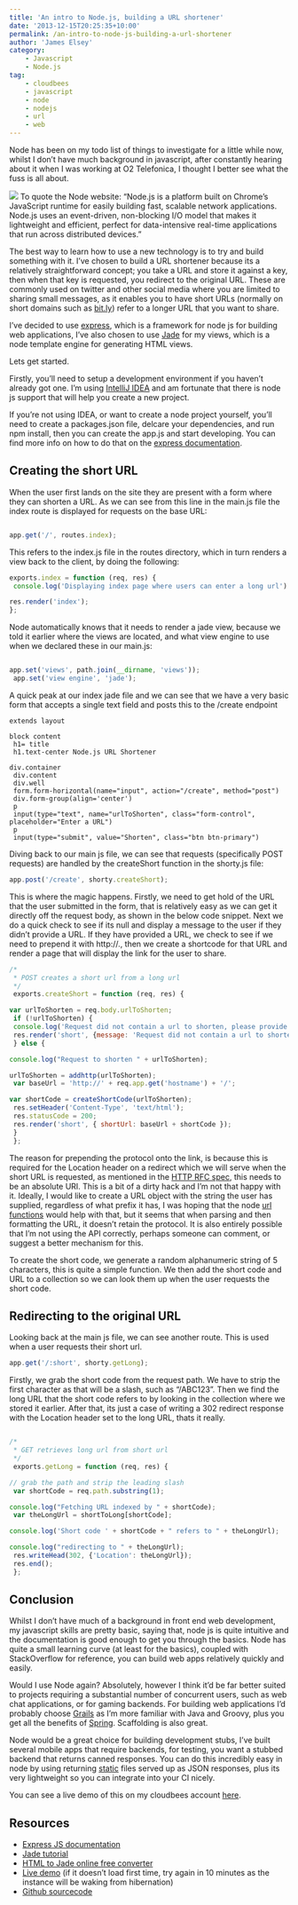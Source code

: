 ```yaml
---
title: 'An intro to Node.js, building a URL shortener'
date: '2013-12-15T20:25:35+10:00'
permalink: /an-intro-to-node-js-building-a-url-shortener
author: 'James Elsey'
category:
    - Javascript
    - Node.js
tag:
    - cloudbees
    - javascript
    - node
    - nodejs
    - url
    - web
---
```

Node has been on my todo list of things to investigate for a little while now, whilst I don’t have much background in javascript, after constantly hearing about it when I was working at O2 Telefonica, I thought I better see what the fuss is all about.

![](http://cwbuecheler.com/web/tutorials/2013/node-express-mongo/nodelogo.png) To quote the Node website: “Node.js is a platform built on Chrome’s JavaScript runtime for easily building fast, scalable network applications. Node.js uses an event-driven, non-blocking I/O model that makes it lightweight and efficient, perfect for data-intensive real-time applications that run across distributed devices.”

The best way to learn how to use a new technology is to try and build something with it. I’ve chosen to build a URL shortener because its a relatively straightforward concept; you take a URL and store it against a key, then when that key is requested, you redirect to the original URL. These are commonly used on twitter and other social media where you are limited to sharing small messages, as it enables you to have short URLs (normally on short domains such as [bit.ly](https://bitly.com/)) refer to a longer URL that you want to share.

I’ve decided to use [express](http://expressjs.com/), which is a framework for node js for building web applications, I’ve also chosen to use [Jade](http://jade-lang.com/) for my views, which is a node template engine for generating HTML views.

Lets get started.

Firstly, you’ll need to setup a development environment if you haven’t already got one. I’m using [IntelliJ IDEA](http://www.jetbrains.com/idea/) and am fortunate that there is node js support that will help you create a new project.

If you’re not using IDEA, or want to create a node project yourself, you’ll need to create a packages.json file, delcare your dependencies, and run npm install, then you can create the app.js and start developing. You can find more info on how to do that on the [express documentation](http://expressjs.com/guide.html).

Creating the short URL
----------------------

When the user first lands on the site they are present with a form where they can shorten a URL. As we can see from this line in the main.js file the index route is displayed for requests on the base URL:

```javascript

app.get('/', routes.index);

```

This refers to the index.js file in the routes directory, which in turn renders a view back to the client, by doing the following:

```javascript
exports.index = function (req, res) {
 console.log('Displaying index page where users can enter a long url')

res.render('index');
};

```

Node automatically knows that it needs to render a jade view, because we told it earlier where the views are located, and what view engine to use when we declared these in our main.js:

```javascript

app.set('views', path.join(__dirname, 'views'));
 app.set('view engine', 'jade');

```

A quick peak at our index jade file and we can see that we have a very basic form that accepts a single text field and posts this to the /create endpoint

```
extends layout

block content
 h1= title
 h1.text-center Node.js URL Shortener

div.container
 div.content
 div.well
 form.form-horizontal(name="input", action="/create", method="post")
 div.form-group(align='center')
 p
 input(type="text", name="urlToShorten", class="form-control", placeholder="Enter a URL")
 p
 input(type="submit", value="Shorten", class="btn btn-primary")

```

Diving back to our main js file, we can see that requests (specifically POST requests) are handled by the createShort function in the shorty.js file:

```javascript
app.post('/create', shorty.createShort);

```

This is where the magic happens. Firstly, we need to get hold of the URL that the user submitted in the form, that is relatively easy as we can get it directly off the request body, as shown in the below code snippet. Next we do a quick check to see if its null and display a message to the user if they didn’t provide a URL. If they have provided a URL, we check to see if we need to prepend it with http://., then we create a shortcode for that URL and render a page that will display the link for the user to share.

```javascript
/*
 * POST creates a short url from a long url
 */
 exports.createShort = function (req, res) {

var urlToShorten = req.body.urlToShorten;
 if (!urlToShorten) {
 console.log('Request did not contain a url to shorten, please provide urlToShorten');
 res.render('short', {message: 'Request did not contain a url to shorten, please provide urlToShorten'});
 } else {

console.log("Request to shorten " + urlToShorten);

urlToShorten = addhttp(urlToShorten);
 var baseUrl = 'http://' + req.app.get('hostname') + '/';

var shortCode = createShortCode(urlToShorten);
 res.setHeader('Content-Type', 'text/html');
 res.statusCode = 200;
 res.render('short', { shortUrl: baseUrl + shortCode });
 }
 };

```

The reason for prepending the protocol onto the link, is because this is required for the Location header on a redirect which we will serve when the short URL is requested, as mentioned in the [HTTP RFC spec](http://www.w3.org/Protocols/rfc2616/rfc2616-sec14.html#sec14.30), this needs to be an absolute URI. This is a bit of a dirty hack and I’m not that happy with it. Ideally, I would like to create a URL object with the string the user has supplied, regardless of what prefix it has, I was hoping that the node [url functions](http://nodejs.org/api/url.html) would help with that, but it seems that when parsing and then formatting the URL, it doesn’t retain the protocol. It is also entirely possible that I’m not using the API correctly, perhaps someone can comment, or suggest a better mechanism for this.

To create the short code, we generate a random alphanumeric string of 5 characters, this is quite a simple function. We then add the short code and URL to a collection so we can look them up when the user requests the short code.

Redirecting to the original URL
-------------------------------

Looking back at the main js file, we can see another route. This is used when a user requests their short url.

```javascript
app.get('/:short', shorty.getLong);

```

Firstly, we grab the short code from the request path. We have to strip the first character as that will be a slash, such as “/ABC123”. Then we find the long URL that the short code refers to by looking in the collection where we stored it earlier. After that, its just a case of writing a 302 redirect response with the Location header set to the long URL, thats it really.

```javascript

/*
 * GET retrieves long url from short url
 */
 exports.getLong = function (req, res) {

// grab the path and strip the leading slash
 var shortCode = req.path.substring(1);

console.log("Fetching URL indexed by " + shortCode);
 var theLongUrl = shortToLong[shortCode];

console.log('Short code ' + shortCode + " refers to " + theLongUrl);

console.log("redirecting to " + theLongUrl);
 res.writeHead(302, {'Location': theLongUrl});
 res.end();
 };

```

Conclusion
----------

Whilst I don’t have much of a background in front end web development, my javascript skills are pretty basic, saying that, node js is quite intuitive and the documentation is good enough to get you through the basics. Node has quite a small learning curve (at least for the basics), coupled with StackOverflow for reference, you can build web apps relatively quickly and easily.

Would I use Node again? Absolutely, however I think it’d be far better suited to projects requiring a substantial number of concurrent users, such as web chat applications, or for gaming backends. For building web applications I’d probably choose [Grails](http://grails.org/) as I’m more familiar with Java and Groovy, plus you get all the benefits of [Spring](http://spring.io/). Scaffolding is also great.

Node would be a great choice for building development stubs, I’ve built several mobile apps that require backends, for testing, you want a stubbed backend that returns canned responses. You can do this incredibly easy in node by using returning [static](https://github.com/cloudhead/node-static) files served up as JSON responses, plus its very lightweight so you can integrate into your CI nicely.

You can see a live demo of this on my cloudbees account [here](http://nodeshort.jameselsey.cloudbees.net/).

Resources
---------

- [Express JS documentation](http://expressjs.com/guide.html)
- [Jade tutorial](http://jade-lang.com/tutorial/)
- [HTML to Jade online free converter](http://html2jade.aaron-powell.com/)
- [Live demo](http://nodeshort.jameselsey.cloudbees.net/) (if it doesn’t load first time, try again in 10 minutes as the instance will be waking from hibernation)
- [Github sourcecode](https://github.com/jameselsey/nodejs-url-shortener)